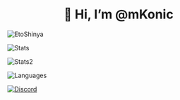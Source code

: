 <h1 align="center">👋 Hi, I’m @mKonic</h1>
<p> <img src="https://komarev.com/ghpvc/?username=mKonic&label=Profile%20views&color=0e75b6&style=flat" alt="EtoShinya" /> </p>
<p> <img alt="Stats" src="https://my-readme-five.vercel.app/api?username=mKonic&count_private=true&show_icons=true&show_icons=true&theme=dracula" /> </p>
<p> <img alt="Stats2" src="https://github-readme-streak-stats.herokuapp.com/?user=mKonic&theme=dracula" /> </p>
<p> <img alt="Languages" src="https://my-readme-five.vercel.app/api/top-langs/?username=mKonic&layout=compact&langs_count=10&show_icons=true&theme=dracula" /> </p>
<a href="https://discord.com/users/911974409919660062"><img src="https://lanyard.cnrad.dev/api/911974409919660062?borderRadius=20px&bg=00000000" alt="Discord" /></a>
